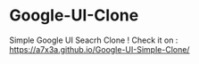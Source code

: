 # Google-UI-Clone
 Simple Google UI Seacrh Clone !
Check it on : https://a7x3a.github.io/Google-UI-Simple-Clone/

